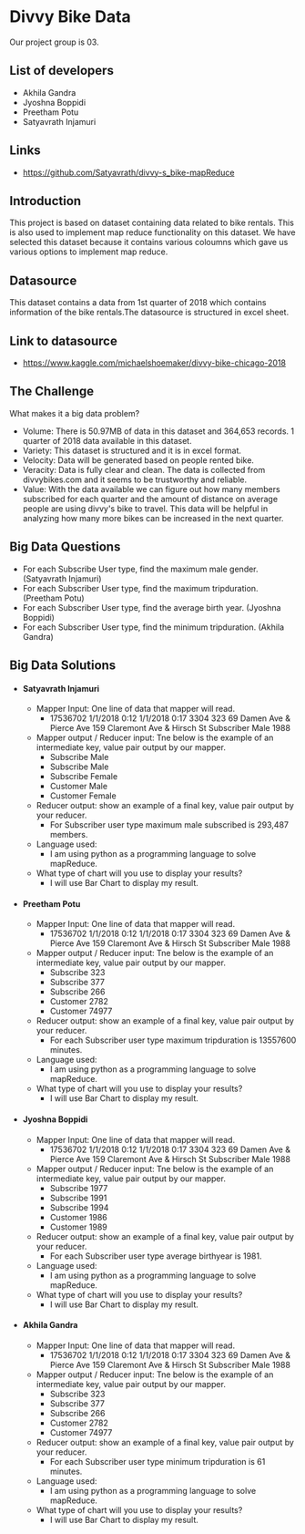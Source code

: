 # Divvy Bike Data
 Our project group is 03.
## List of developers
- Akhila Gandra
- Jyoshna Boppidi
- Preetham Potu
- Satyavrath Injamuri
## Links
- https://github.com/Satyavrath/divvy-s_bike-mapReduce
## Introduction
This project is based on dataset containing data related to bike rentals. This is also used to implement map reduce functionality on this dataset. We have selected this dataset because it contains various coloumns which gave us various options to implement map reduce.
## Datasource 
This dataset contains a data from 1st quarter of 2018 which contains information of the bike rentals.The datasource is structured in excel sheet.
## Link to datasource
- https://www.kaggle.com/michaelshoemaker/divvy-bike-chicago-2018
## The Challenge
What makes it a big data problem? 
- Volume: There is 50.97MB of data in this dataset and 364,653 records. 1 quarter of 2018 data available in this dataset.
- Variety: This dataset is structured and it is in excel format.
- Velocity: Data will be generated based on people rented bike.  
- Veracity: Data is fully clear and clean. The  data is collected from divvybikes.com and it seems to be trustworthy and reliable.
- Value: With the data available we can figure out how many members subscribed for each quarter and the amount of distance on average people are using divvy's bike to travel. This data will be helpful in analyzing how many more bikes can be increased in the next quarter.

## Big Data Questions
- For each Subscribe User type, find the maximum male gender. (Satyavrath Injamuri)
- For each Subscriber User type, find the maximum tripduration. (Preetham Potu)
- For each Subscriber User type, find the average birth year. (Jyoshna Boppidi)
- For each Subscriber User type, find the minimum tripduration. (Akhila Gandra)


## Big Data Solutions

- #### Satyavrath Injamuri
  * Mapper Input: One line of data that mapper will read.
     * 17536702 1/1/2018 0:12 1/1/2018 0:17 3304 323 69 Damen Ave & Pierce Ave 159 Claremont Ave & Hirsch St Subscriber Male 1988
  * Mapper output / Reducer input: Tne below is the example of an intermediate key, value pair output by our mapper.
     * Subscribe Male
     * Subscribe Male
     * Subscribe Female
     * Customer Male
     * Customer Female
  * Reducer output:  show an example of a final key, value pair output by your reducer.
     * For Subscriber user type maximum male subscribed is 293,487 members.
  * Language used:
     * I am using python as a programming language to solve mapReduce.
  * What type of chart will you use to display your results?
     * I will use Bar Chart to display my result.
- #### Preetham Potu
  * Mapper Input: One line of data that mapper will read.
     * 17536702 1/1/2018 0:12 1/1/2018 0:17 3304 323 69 Damen Ave & Pierce Ave 159 Claremont Ave & Hirsch St Subscriber Male 1988
  * Mapper output / Reducer input: Tne below is the example of an intermediate key, value pair output by our mapper.
     * Subscribe 323
     * Subscribe 377
     * Subscribe 266
     * Customer  2782
     * Customer  74977
  * Reducer output:  show an example of a final key, value pair output by your reducer.
     * For each Subscriber user type maximum tripduration is 13557600 minutes.
  * Language used:
     * I am using python as a programming language to solve mapReduce.
  * What type of chart will you use to display your results?
     * I will use Bar Chart to display my result.
- #### Jyoshna Boppidi
  * Mapper Input: One line of data that mapper will read.
     * 17536702 1/1/2018 0:12 1/1/2018 0:17 3304 323 69 Damen Ave & Pierce Ave 159 Claremont Ave & Hirsch St Subscriber Male 1988
  * Mapper output / Reducer input: Tne below is the example of an intermediate key, value pair output by our mapper.
     * Subscribe 1977
     * Subscribe 1991
     * Subscribe 1994
     * Customer  1986
     * Customer  1989
  * Reducer output:  show an example of a final key, value pair output by your reducer.
     * For each Subscriber user type average birthyear is 1981.
  * Language used:
     * I am using python as a programming language to solve mapReduce.
  * What type of chart will you use to display your results?
     * I will use Bar Chart to display my result.
- #### Akhila Gandra
  * Mapper Input: One line of data that mapper will read.
     * 17536702 1/1/2018 0:12 1/1/2018 0:17 3304 323 69 Damen Ave & Pierce Ave 159 Claremont Ave & Hirsch St Subscriber Male 1988
  * Mapper output / Reducer input: Tne below is the example of an intermediate key, value pair output by our mapper.
     * Subscribe 323
     * Subscribe 377
     * Subscribe 266
     * Customer  2782
     * Customer  74977
  * Reducer output:  show an example of a final key, value pair output by your reducer.
     * For each Subscriber user type minimum tripduration is 61 minutes.
  * Language used:
     * I am using python as a programming language to solve mapReduce.
  * What type of chart will you use to display your results?
     * I will use Bar Chart to display my result.
      
     



